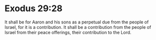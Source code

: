 # Exodus 29:28

It shall be for Aaron and his sons as a perpetual due from the people of Israel, for it is a contribution. It shall be a contribution from the people of Israel from their peace offerings, their contribution to the Lord.
